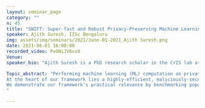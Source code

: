 ```yaml
---
layout: seminar_page
category: ""
n: 45
title: "SWIFT: Super-fast and Robust Privacy-Preserving Machine Learning "
speaker: Ajith Suresh, IISc Bengaluru 
img: assets/img/seminars/2021/June-01-2021_Ajith Suresh.png
date: 2021-06-01 16:00:00 
recorded_video: PxGNiJV6vs8
Venue: 
speaker_bio: "Ajith Suresh is a PhD research scholar in the CrIS lab at the Indian Institute of Science, Bengaluru, India. His work orbits around Secure Multi-party Computation (MPC), more specifically in the area of MPC for a small number of parties with applications to Privacy-Preserving Machine Learning (PPML). He is a recipient of the Google PhD fellowship for the year 2019."

Topic_abstract: "Performing machine learning (ML) computation on private data while maintaining data privacy, aka Privacy-preserving Machine Learning (PPML), is an emergent field of research. Recently, PPML has seen a visible shift towards the adoption of the Secure Outsourced Computation (SOC) paradigm due to the heavy computation that it entails. In the SOC paradigm, computation is outsourced to a set of powerful and specially equipped servers that provide service on a pay-per-use basis. In this work, we propose SWIFT, a robust PPML framework for a range of ML algorithms in SOC setting, that guarantees output delivery to the users irrespective of any adversarial behaviour. Robustness, a highly desirable feature, evokes user participation without the fear of denial of service. 
At the heart of our framework lies a highly-efficient, maliciously-secure, three-party computation (3PC) over rings that provides guaranteed output delivery (GOD) in the honest-majority setting. To the best of our knowledge, SWIFT is the first robust and efficient PPML framework in the 3PC setting. SWIFT is as fast as (and is strictly better in some cases than) the best-known 3PC framework BLAZE (Patra et al. NDSS'20), which only achieves fairness. We extend our 3PC framework for four parties (4PC). In this regime, SWIFT is as fast as the best known fair 4PC framework Trident (Chaudhari et al. NDSS'20) and twice faster than the best-known robust 4PC framework FLASH (Byali et al. PETS'20). 
We demonstrate our framework's practical relevance by benchmarking popular ML algorithms such as Logistic Regression and deep Neural Networks such as VGG16 and LeNet, both over a 64-bit ring in a WAN setting. For deep NN, our results testify to our claims that we provide improved security guarantee while incurring no additional overhead for 3PC and obtaining 2x improvement for 4PC. 
"

---
```


